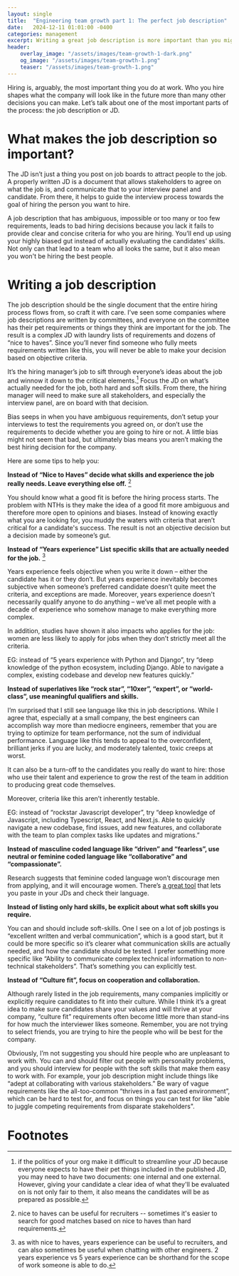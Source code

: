 ```yaml
---
layout: single
title:  "Engineering team growth part 1: The perfect job description"
date:   2024-12-11 01:01:00 -0400
categories: management
excerpt: Writing a great job description is more important than you might think when it comes to hiring great talent. Learn why that is, and how to create a great JD.
header:
    overlay_image: "/assets/images/team-growth-1-dark.png"
    og_image: "/assets/images/team-growth-1.png"
    teaser: "/assets/images/team-growth-1.png"
---
```

Hiring is, arguably, the most important thing you do at work. Who you hire shapes what the company will look like in the future more than many other decisions you can make. Let’s talk about one of the most important parts of the process: the job description or JD.

# What makes the job description so important?
The JD isn’t just a thing you post on job boards to attract people to the job. A properly written JD is a document that allows stakeholders to agree on what the job is, and communicate that to your interview panel and candidate. From there, it helps to guide the interview process towards the goal of hiring the person you want to hire.

A job description that has ambiguous, impossible or too many or too few requirements, leads to bad hiring decisions because you lack it fails to provide clear and concise criteria for who you are hiring. You’ll end up using your highly biased gut instead of actually evaluating the candidates’ skills. Not only can that lead to a team who all looks the same, but it also mean you won't be hiring the best people.

# Writing a job description
The job description should be the single document that the entire hiring process flows from, so craft it with care. I’ve seen some companies where job descriptions are written by committees, and everyone on the committee has their pet requirements or things they think are important for the job. The result is a complex JD with laundry lists of requirements and dozens of “nice to haves”. Since you’ll never find someone who fully meets requirements written like this, you will never be able to make your decision based on objective criteria.

It’s the hiring manager’s job to sift through everyone’s ideas about the job and winnow it down to the critical elements.[^one-document] Focus the JD on what’s actually needed for the job, both hard and soft skills. From there, the hiring manager will need to make sure all stakeholders, and especially the interview panel, are on board with that decision.

Bias seeps in when you have ambiguous requirements, don’t setup your interviews to test the requirements you agreed on, or don’t use the requirements to decide whether you are going to hire or not. A little bias might not seem that bad, but ultimately bias means you aren’t making the best hiring decision for the company.

Here are some tips to help you:

**Instead of “Nice to Haves” decide what skills and experience the job really needs. Leave everything else off.** [^nth]

You should know what a good fit is before the hiring process starts. The problem with NTHs is they make the idea of a good fit more ambiguous and therefore more open to opinions and biases. Instead of knowing exactly what you are looking for, you muddy the waters with criteria that aren’t critical for a candidate's success. The result is not an objective decision but a decision made by someone’s gut. 

**Instead of “Years experience” List specific skills that are actually needed for the job.** [^ye]

Years experience feels objective when you write it down – either the candidate has it or they don’t. But years experience inevitably becomes subjective when someone’s preferred candidate doesn’t quite meet the criteria, and exceptions are made. Moreover, years experience doesn't necessarily qualify anyone to do anything – we’ve all met people with a decade of experience who somehow manage to make everything more complex.

In addition, studies have shown it also impacts who applies for the job: women are less likely to apply for jobs when they don’t strictly meet all the criteria.

EG: instead of “5 years experience with Python and Django”, try “deep knowledge of the python ecosystem, including Django. Able to navigate a complex, existing codebase and develop new features quickly.”

**Instead of superlatives like “rock star”, “10xer”, “expert”, or “world-class”, use meaningful qualifiers and skills.**

I’m surprised that I still see language like this in job descriptions. While I agree that, especially at a small company, the best engineers can accomplish way more than mediocre engineers, remember that you are trying to optimize for team performance, not the sum of individual performance. Language like this tends to appeal to the overconfident, brilliant jerks if you are lucky, and moderately talented, toxic creeps at worst.

It can also be a turn-off to the candidates you really do want to hire: those who use their talent and experience to grow the rest of the team in addition to producing great code themselves.

Moreover, criteria like this aren’t inherently testable.

EG: instead of “rockstar Javascript developer”, try “deep knowledge of Javascript, including Typescript, React, and Next.js. Able to quickly navigate a new codebase, find issues, add new features, and collaborate with the team to plan complex tasks like updates and migrations.”

**Instead of masculine coded language like “driven” and “fearless”, use neutral or feminine coded language like “collaborative” and “compassionate”.**

Research suggests that feminine coded language won’t discourage men from applying, and it will encourage women. There’s [a great tool](https://gender-decoder.katmatfield.com/about) that lets you paste in your JDs and check their language.

**Instead of listing only hard skills, be explicit about what soft skills you require.**

You can and should include soft-skills. One I see on a lot of job postings is “excellent written and verbal communication”, which is a good start, but it could be more specific so it’s clearer what communication skills are actually needed, and how the candidate should be tested. I prefer something more specific like “Ability to communicate complex technical information to non-technical stakeholders”. That’s something you can explicitly test.

**Instead of “Culture fit”, focus on cooperation and collaboration.**

Although rarely listed in the job requirements, many companies implicitly or explicitly require candidates to fit into their culture. While I think it’s a great idea to make sure candidates share your values and will thrive at your company, “culture fit” requirements often become little more than stand-ins for how much the interviewer likes someone. Remember, you are not trying to select friends, you are trying to hire the people who will be best for the company.

Obviously, I’m not suggesting you should hire people who are unpleasant to work with. You can and should filter out people with personality problems, and you should interview for people with the soft skills that make them easy to work with. For example, your job description might include things like “adept at collaborating with various stakeholders.” Be wary of vague requirements like the all-too-common “thrives in a fast paced environment”, which can be hard to test for, and focus on things you can test for like "able to juggle competing requirements from disparate stakeholders".

# Footnotes

[^one-document]: if the politics of your org make it difficult to streamline your JD because everyone expects to have their pet things included in the published JD, you may need to have two documents: one internal and one external. However, giving your candidate a clear idea of what they'll be evaluated on is not only fair to them, it also means the candidates will be as prepared as possible.

[^nth]: nice to haves can be useful for recruiters -- sometimes it's easier to search for good matches based on nice to haves than hard requirements.

[^ye]: as with nice to haves, years experience can be useful to recruiters, and can also sometimes be useful when chatting with other engineers. 2 years experience vs 5 years experience can be shorthand for the scope of work someone is able to do.